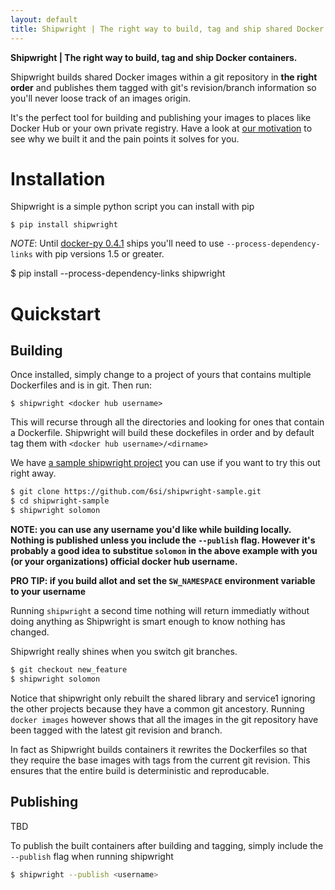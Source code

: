 ```yaml
---
layout: default
title: Shipwright | The right way to build, tag and ship shared Docker containers.
---
```


<strong>Shipwright | The right way to build, tag and 
ship Docker containers.</strong>


Shipwright builds shared Docker images within a git repository
in **the right order** and publishes them tagged with git's revision/branch
information so  you'll never loose track of an images origin.

It's the perfect tool for building and publishing your images to places
like Docker Hub or your own private registry. Have a look at  [our motivation](docs/motivation.md) to see why we built it and the pain points it solves for you.


Installation
============

Shipwright is a simple python script you can install with pip

	$ pip install shipwright

*NOTE*: Until [docker-py 0.4.1](https://github.com/docker/docker-py) ships you'll need to use `--process-dependency-links` with pip versions 1.5 or greater.

  $ pip install --process-dependency-links shipwright


Quickstart
==========


Building
--------

Once installed, simply change to a project of yours that contains multiple Dockerfiles and is in git. Then run:

	$ shipwright <docker hub username>
	
This will recurse through all the directories and looking for ones that contain a Dockerfile. Shipwright will build these dockefiles in order and by default tag them with `<docker hub username>/<dirname>`


We have [a sample shipwright project](https://github.com/6si/shipwright-sample) you can use if you want to try this out right away.

```bash
$ git clone https://github.com/6si/shipwright-sample.git
$ cd shipwright-sample
$ shipwright solomon
```

**NOTE: you can use any username you'd like while building locally. Nothing is published unless you include the `--publish` flag. However  it's probably a good idea to substitue `solomon` in the above example with you (or your organizations) official docker hub username.**

**PRO TIP: if you build allot and  set the `SW_NAMESPACE` environment variable to your username**

Running `shipwright` a second time nothing will return immediatly without doing anything as Shipwright is smart enough to know nothing has changed.

Shipwright really shines when you switch git branches.

```bash
$ git checkout new_feature
$ shipwright solomon
```

Notice that shipwright only rebuilt  the shared library and service1 ignoring the other projects because they have a common git ancestory. Running `docker images` however shows that all the images in the git repository have been tagged with the latest git revision and branch. 

In fact as Shipwright builds  containers it rewrites the Dockerfiles so that they require the base images with tags from the current git revision. This ensures that the entire build is deterministic and reproducable.

Publishing
----------
TBD

To publish the built containers after building and tagging, simply include the `--publish` flag when running shipwright

```bash
$ shipwright --publish <username> 
```




